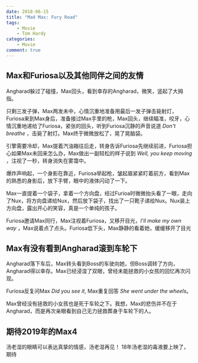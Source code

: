 ```yaml
---
date: 2018-06-15
title: "Mad Max: Fury Road"
tags:
    - Movie
    - Tom Hardy
categories:
    - Movie
comment: true
---
```


## Max和Furiosa以及其他同伴之间的友情

Angharad躲过了碰撞，Max回头，看到幸存的Angharad，微笑，竖起了大拇指。

只剩三发子弹，Max两发未中，心情沉重地准备用最后一发子弹击毙射灯，Furiosa来到Max身后，准备接过Max手里的枪，Max回头，继续瞄准，咬牙，心情沉重地递给了Furiosa，紧张的回头，听到Furiosa沉静的声音说道 _Don't breathe_ ，击毙了射灯。Max终于微微放松了，晃了晃脑袋。

引擎需要冷却，Max提着汽油箱往后走，转身告诉Furiosa先继续前进，Furiosa担心如果Max未回来怎么办，Max做出一副轻松的样子说到 _Well, you keep moving_ ，注视了一秒，转身消失在雾霭中。

爆炸声响起，一个身影在靠近，Furiosa举起枪，皱起眉紧紧盯着前方，看到Max的熟悉的身影后，放下手臂，眼中的液体闪动了一下。

Max一直提着一个袋子，拿着一个方向盘，经过Furioa时微微抬头看了一眼，走向了Nux，将方向盘递给Nux，然后放下袋子，找出了一只靴子递给Nux。Nux装上方向盘，露出开心的笑容，真是一个单纯的孩子。

Furiosa邀请Max同行，Max注视着Furiosa，又移开目光，_I'll make my own way_ ，Max说着点了点头。Furiosa低下头，Max静静的看着她，缓缓移开了目光



## Max有没有看到Angharad滚到车轮下

Angharad落下车后，Max转头看到Boss的车驶向她，但Boss调转了方向，Angharad得以幸存。Max已经浸湿了双眼，曾经未能拯救的小女孩的回忆再次闪现。

Furiosa反复问Max _Did you see it_, Max重复回答 _She went under the wheels_。

Max曾经没有拯救的小女孩也是死于车轮之下。我想，Max的悲伤并不在于Angharad，而是再次亲眼看到自己无力拯救葬身于车轮下的人。

## 期待2019年的Max4
汤老湿的眼睛可以表达真挚的情感，汤老湿再见！
18年汤老湿的毒液要上映了，期待